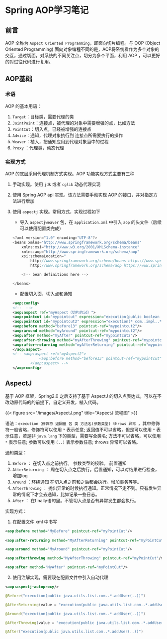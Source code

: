 # Spring AOP学习笔记


## 前言

AOP 全称为 `Aspect Oriented Programming`，即面向切片编程。与 OOP (Object Oriented Programming) 面向对象编程不同的是，AOP将系统看作为多个对象的交互，通过切面，对系统的不同关注点，切分为多个平面，利用 AOP ，可以更好的对过往代码进行复用。

## AOP基础

### 术语

AOP 的基本用语：

1. `Target`：目标类，需要代理的类
2. `JointPoint`：连接点，被代理的对象中需要增强的点，比如方法
3. `PointCut`：切入点，已经被增强的连接点
4. `Advice`：通知，代理对象执行到 连接点所需要执行的操作
5. `Weaver`：植入，把通知应用到代理对象当中的过程
6. `Proxy` ：代理类，动态代理

### 实现方式

AOP 的底层采用代理机制方式实现。AOP 功能实现方式主要有三种

1. 手动实现。使用 `jdk` 或者 `cglib` 动态代理实现

2. 使用 Spring AOP api 实现。该方法需要手动实现 AOP 的接口，并对指定方法进行增加

3. 使用 `aspectj` 实现。常用方式，实现过程如下

   - 导入 `aspectjweaver` 包，在 `application.xml` 中引入 `aop` 的头文件（后续可以使用配置类完成）

   ```java
   <?xml version="1.0" encoding="UTF-8"?>
   <beans xmlns="http://www.springframework.org/schema/beans"
       xmlns:xsi="http://www.w3.org/2001/XMLSchema-instance"
       xmlns:aop="http://www.springframework.org/schema/aop"
       xsi:schemaLocation="
           http://www.springframework.org/schema/beans https://www.springframework.org/schema/beans/spring-beans.xsd
           http://www.springframework.org/schema/aop https://www.springframework.org/schema/aop/spring-aop.xsd">
   
       <!-- bean definitions here -->
   
   </beans>
   ```

   - 配置切入面、切入点和通知

   ```xml
   <aop:config>
   <!--  -->
   <aop:aspect ref="myAspect（切片的id）">
   <aop:pointcut id="mypointcut" expression="execution(public boolean com.cskaoyan.dao.impl.UserServiceImpl.register(String,String))"/>
   <aop:pointcut id="mypointcut2" expression="execution(* com..impl..*(..))"/>
   <aop:before method="before13" pointcut-ref="mypointcut2"/>
   <aop:around method="myAround" pointcut-ref="mypointcut2"/>
   <aop:after method="myAfter" pointcut-ref="mypointcut2"/>
   <aop:after-throwing method="myAfterThrowing" pointcut-ref="mypointcut2" throwing="myThrowable"/>
   <aop:after-returning method="myAfterReturning" pointcut-ref="mypointcut2" returning="myReturnResult"/>
   </aop:aspect>
   <!-- <aop:aspect ref="myAspect2">
               <aop:before method="before13" pointcut-ref="mypointcut"/>
           </aop:aspect> -->
   </aop:config>
   ```

## AspectJ

基于 AOP 框架，Spring2.0 之后支持了基于 AspectJ 的切入点表达式，可以在不改动原代码的的前提下，自定义开发，植入代码。

{{< figure src="/images/AspectJ.png" title="AspectJ 流程图" >}}

语法：`execution（修饰符 返回值 包 类 方法名(参数类型) throws 异常 `，其中修饰符一般省略，修饰符可以使用 `*` 表示任意; 返回值不可以省略，但是可以使用 `*` 表示任意，若是非 `java.lang` 下的类型，需要写全类名; 方法不可以省略，可以使用 `*` 表示任意; 参数可以使用 `(..)` 表示参数任意; throws 异常可以省略。

通知类型：

1. `Before` ： 在切入点之前执行。 参数类型的校验。 前置通知
2. `AtterReturning` ： 周在切入点之后执行。后置通知，可以对结果进行检查，增加log
3. `Around` ：环绕通知 在切入点之前和之后都会执行。增加事务等等。
4. `AfterThrowing` ：  抛出异常的时候执行通知。正常情况下走不到。只有发生异常的情况下才会去通知，比如记录一些日志。
5. `After` ： 在finally语句里。不管切入点是否有异常发生都会执行。

实现方式：

1. 在配置文件 xml 中书写

```xml
<aop:before method="MyBefore" pointcut-ref="myPointCut"/>
    
<aop:after-returning method="MyAfterReturning" pointcut-ref="myPointCut"/>

<aop:around method="MyAround" pointcut-ref="myPointCut"/>

<aop:afterthrowing method="MyAfterThrowing" pointcut-ref="myPointCut"/>

<aop:after method="MyAfter" pointcut-ref="myPointCut"/>
```

2. 使用注解实现，需要现在配置文件中引入自动代理

```xml
<aop:aspectj-autoproxy/>
```

```java
@Before("execution(public java.utils.list.com..*.addUser(..))")

@AfterReturning(value = "execution(public java.utils.list.com..*.addUser(..))"", returning = "res)

@Around("execution(public java.utils.list.com..*.addUser(..))")

@AfterThrowing(value = "execution(public java.utils.list.com..*.addUser(..))", throwing = "exception")

@After("execution(public java.utils.list.com..*.addUser(..))")
```


